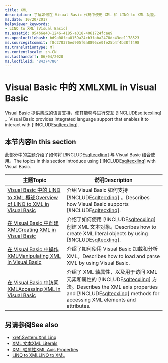 ```yaml
---
title: XML
description: 了解如何在 Visual Basic 代码中使用 XML 和 LINQ to XML 功能。
ms.date: 10/20/2017
helpviewer_keywords:
- LINQ to XML [Visual Basic]
ms.assetid: 954b6e40-1246-4185-a018-4061724fcae9
ms.openlocfilehash: bd9a08fca0159a24cb3faba2470dc43ee1178523
ms.sourcegitcommit: f8c270376ed905f6a8896ce0fe25b4f4b38ff498
ms.translationtype: MT
ms.contentlocale: zh-CN
ms.lasthandoff: 06/04/2020
ms.locfileid: "84374780"
---
```

# <a name="xml-in-visual-basic"></a><span data-ttu-id="d092a-103">Visual Basic 中的 XML</span><span class="sxs-lookup"><span data-stu-id="d092a-103">XML in Visual Basic</span></span>

<span data-ttu-id="d092a-104">Visual Basic 提供集成的语言支持，使其能够与进行交互 [!INCLUDE[sqltecxlinq](~/includes/sqltecxlinq-md.md)] 。</span><span class="sxs-lookup"><span data-stu-id="d092a-104">Visual Basic provides integrated language support that enables it to interact with [!INCLUDE[sqltecxlinq](~/includes/sqltecxlinq-md.md)].</span></span>  
  
## <a name="in-this-section"></a><span data-ttu-id="d092a-105">本节内容</span><span class="sxs-lookup"><span data-stu-id="d092a-105">In this section</span></span>  

 <span data-ttu-id="d092a-106">此部分中的主题介绍了如何将 [!INCLUDE[sqltecxlinq](~/includes/sqltecxlinq-md.md)] 与 Visual Basic 结合使用。</span><span class="sxs-lookup"><span data-stu-id="d092a-106">The topics in this section introduce using [!INCLUDE[sqltecxlinq](~/includes/sqltecxlinq-md.md)] with Visual Basic.</span></span>  
  
|<span data-ttu-id="d092a-107">主题</span><span class="sxs-lookup"><span data-stu-id="d092a-107">Topic</span></span>|<span data-ttu-id="d092a-108">说明</span><span class="sxs-lookup"><span data-stu-id="d092a-108">Description</span></span>|  
|-----------|-----------------|  
|[<span data-ttu-id="d092a-109">Visual Basic 中的 LINQ to XML 概述</span><span class="sxs-lookup"><span data-stu-id="d092a-109">Overview of LINQ to XML in Visual Basic</span></span>](overview-of-linq-to-xml.md)|<span data-ttu-id="d092a-110">介绍 Visual Basic 如何支持 [!INCLUDE[sqltecxlinq](~/includes/sqltecxlinq-md.md)] 。</span><span class="sxs-lookup"><span data-stu-id="d092a-110">Describes how Visual Basic supports [!INCLUDE[sqltecxlinq](~/includes/sqltecxlinq-md.md)].</span></span>|  
|[<span data-ttu-id="d092a-111">在 Visual Basic 中创建 XML</span><span class="sxs-lookup"><span data-stu-id="d092a-111">Creating XML in Visual Basic</span></span>](creating-xml.md)|<span data-ttu-id="d092a-112">介绍了如何使用 [!INCLUDE[sqltecxlinq](~/includes/sqltecxlinq-md.md)] 创建 XML 文本对象。</span><span class="sxs-lookup"><span data-stu-id="d092a-112">Describes how to create XML literal objects by using [!INCLUDE[sqltecxlinq](~/includes/sqltecxlinq-md.md)].</span></span>|  
|[<span data-ttu-id="d092a-113">在 Visual Basic 中操作 XML</span><span class="sxs-lookup"><span data-stu-id="d092a-113">Manipulating XML in Visual Basic</span></span>](manipulating-xml.md)|<span data-ttu-id="d092a-114">介绍了如何使用 Visual Basic 加载和分析 XML。</span><span class="sxs-lookup"><span data-stu-id="d092a-114">Describes how to load and parse XML by using Visual Basic.</span></span>|  
|[<span data-ttu-id="d092a-115">在 Visual Basic 中访问 XML</span><span class="sxs-lookup"><span data-stu-id="d092a-115">Accessing XML in Visual Basic</span></span>](accessing-xml.md)|<span data-ttu-id="d092a-116">介绍了 XML 轴属性，以及用于访问 XML 元素和属性的 [!INCLUDE[sqltecxlinq](~/includes/sqltecxlinq-md.md)] 方法。</span><span class="sxs-lookup"><span data-stu-id="d092a-116">Describes the XML axis properties and [!INCLUDE[sqltecxlinq](~/includes/sqltecxlinq-md.md)] methods for accessing XML elements and attributes.</span></span>|  
  
## <a name="see-also"></a><span data-ttu-id="d092a-117">另请参阅</span><span class="sxs-lookup"><span data-stu-id="d092a-117">See also</span></span>

- <xref:System.Xml.Linq>
- [<span data-ttu-id="d092a-118">XML 文本</span><span class="sxs-lookup"><span data-stu-id="d092a-118">XML Literals</span></span>](../../../language-reference/xml-literals/index.md)
- [<span data-ttu-id="d092a-119">XML 轴属性</span><span class="sxs-lookup"><span data-stu-id="d092a-119">XML Axis Properties</span></span>](../../../language-reference/xml-axis/index.md)
- [<span data-ttu-id="d092a-120">LINQ to XML</span><span class="sxs-lookup"><span data-stu-id="d092a-120">LINQ to XML</span></span>](../../concepts/linq/linq-to-xml.md)
